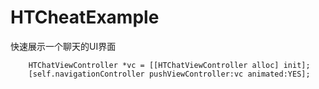 # HTCheatExample
快速展示一个聊天的UI界面

```objc
    HTChatViewController *vc = [[HTChatViewController alloc] init];
    [self.navigationController pushViewController:vc animated:YES];
```
    
